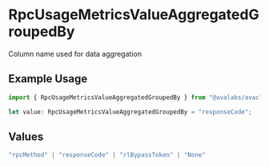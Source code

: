 # RpcUsageMetricsValueAggregatedGroupedBy

Column name used for data aggregation

## Example Usage

```typescript
import { RpcUsageMetricsValueAggregatedGroupedBy } from "@avalabs/avacloud-sdk/models/components";

let value: RpcUsageMetricsValueAggregatedGroupedBy = "responseCode";
```

## Values

```typescript
"rpcMethod" | "responseCode" | "rlBypassToken" | "None"
```